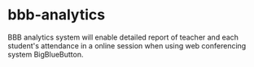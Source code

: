 # bbb-analytics
BBB analytics system will enable detailed report of teacher and each student's attendance in a online session when using web conferencing system BigBlueButton.

